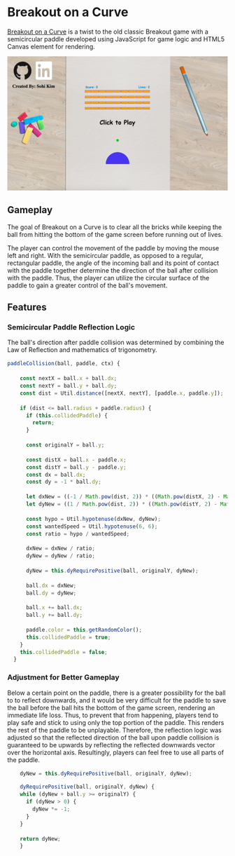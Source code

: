 # Breakout on a Curve

[Breakout on a Curve](https://curved-breakout.herokuapp.com) is a twist to the old classic Breakout game with a semicircular paddle developed using JavaScript for game logic and HTML5 Canvas element for rendering.

![Game Screenshot](game-screenshot.png)

## Gameplay
The goal of Breakout on a Curve is to clear all the bricks while keeping the ball from hitting the bottom of the game screen before running out of lives.

The player can control the movement of the paddle by moving the mouse left and right.  With the semicircular paddle, as opposed to a regular, rectangular paddle, the angle of the incoming ball and its point of contact with the paddle together determine the direction of the ball after collision with the paddle.  Thus, the player can utilize the circular surface of the paddle to gain a greater control of the ball's movement.

## Features
### Semicircular Paddle Reflection Logic
The ball's direction after paddle collision was determined by combining the Law of Reflection and mathematics of trigonometry.

```javascript
paddleCollision(ball, paddle, ctx) {

    const nextX = ball.x + ball.dx;
    const nextY = ball.y + ball.dy;
    const dist = Util.distance([nextX, nextY], [paddle.x, paddle.y]);

    if (dist <= ball.radius + paddle.radius) {
      if (this.collidedPaddle) {
        return;
      }

      const originalY = ball.y;

      const distX = ball.x - paddle.x;
      const distY = ball.y - paddle.y;
      const dx = ball.dx;
      const dy = -1 * ball.dy;

      let dxNew = ((-1 / Math.pow(dist, 2)) * ((Math.pow(distX, 2) - Math.pow(distY, 2)) * dx - (2 * distX * distY * dy)));
      let dyNew = ((1 / Math.pow(dist, 2)) * ((Math.pow(distY, 2) - Math.pow(distX, 2)) * dy - (2 * distX * distY * dx)));

      const hypo = Util.hypotenuse(dxNew, dyNew);
      const wantedSpeed = Util.hypotenuse(6, 6);
      const ratio = hypo / wantedSpeed;

      dxNew = dxNew / ratio;
      dyNew = dyNew / ratio;

      dyNew = this.dyRequirePositive(ball, originalY, dyNew);

      ball.dx = dxNew;
      ball.dy = dyNew;

      ball.x += ball.dx;
      ball.y += ball.dy;

      paddle.color = this.getRandomColor();
      this.collidedPaddle = true;
    }
    this.collidedPaddle = false;
  }
```

### Adjustment for Better Gameplay
Below a certain point on the paddle, there is a greater possibility for the ball to to reflect downwards, and it would be very difficult for the paddle to save the ball before the ball hits the bottom of the game screen, rendering an immediate life loss.  Thus, to prevent that from happening, players tend to play safe and stick to using only the top portion of the paddle.  This renders the rest of the paddle to be unplayable.  Therefore, the reflection logic was adjusted so that the reflected direction of the ball upon paddle collision is guaranteed to be upwards by reflecting the reflected downwards vector over the horizontal axis.  Resultingly, players can feel free to use all parts of the paddle.

```javascript
    dyNew = this.dyRequirePositive(ball, originalY, dyNew);
```

```javascript
    dyRequirePositive(ball, originalY, dyNew) {
    while (dyNew + ball.y >= originalY) {
      if (dyNew > 0) {
        dyNew *= -1;
      }
    }

    return dyNew;
    }
```
